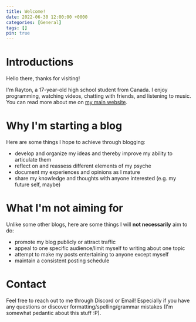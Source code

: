 ```yaml
---
title: Welcome!
date: 2022-06-30 12:00:00 +0000
categories: [General]
tags: []
pin: true
---
```


# Introductions

Hello there, thanks for visiting!

I'm Rayton, a 17-year-old high school student from Canada. I enjoy programming, watching videos, chatting with friends, and listening to music. You can read more about me on <a href="https://dulcet-pastelito-8ae32b.netlify.app/" target="_blank">my main website</a>.


# Why I'm starting a blog

Here are some things I hope to achieve through blogging:
- develop and organize my ideas and thereby improve my ability to articulate them
- reflect on and reassess different elements of my psyche
- document my experiences and opinions as I mature
- share my knowledge and thoughts with anyone interested (e.g. my future self, maybe)


# What I'm not aiming for

Unlike some other blogs, here are some things I will **not necessarily** aim to do:
- promote my blog publicly or attract traffic
- appeal to one specific audience/limit myself to writing about one topic
- attempt to make my posts entertaining to anyone except myself
- maintain a consistent posting schedule


# Contact

Feel free to reach out to me through Discord or Email! Especially if you have any questions or discover formatting/spelling/grammar mistakes (I'm somewhat pedantic about this stuff :P).